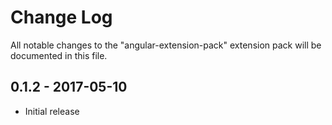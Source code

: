 # Change Log
All notable changes to the "angular-extension-pack" extension pack will be documented in this file.

## 0.1.2 - 2017-05-10
- Initial release
